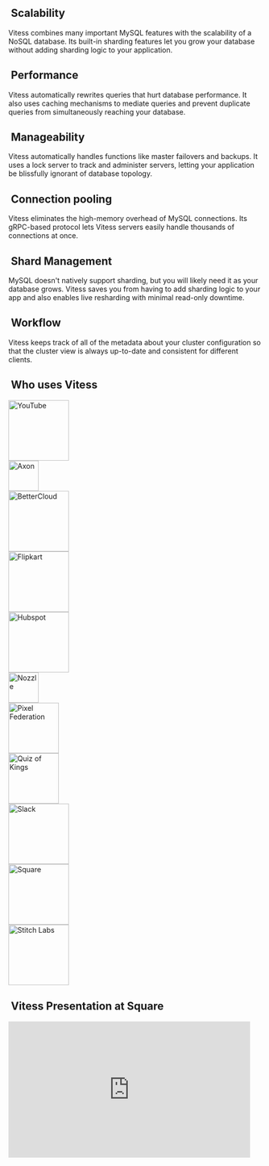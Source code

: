 <div class="row">
  <div class="col-md-4">
    <h2><i class="fa fa-cubes"></i>&nbsp;Scalability</h2>
    <p class="desc">Vitess combines many important MySQL features with the scalability of a NoSQL database. Its built-in sharding features let you grow your database without adding sharding logic to your application.</p>
  </div>
  <div class="col-md-4">
    <h2><i class="fa fa-fighter-jet"></i>&nbsp;Performance</h2>
    <p class="desc">Vitess automatically rewrites queries that hurt database performance. It also uses caching mechanisms to mediate queries and prevent duplicate queries from simultaneously reaching your database.</p>
  </div>
  <div class="col-md-4">
    <h2><i class="fa fa-dashboard"></i>&nbsp;Manageability</h2>
    <p class="desc">Vitess automatically handles functions like master failovers and backups. It uses a lock server to track and administer servers, letting your application be blissfully ignorant of database topology.</p>
  </div>
</div>
<div class="row">
  <div class="col-md-4">
    <h2><i class="fa fa-share-alt"></i>&nbsp;Connection pooling</h2>
    <p class="desc">Vitess eliminates the high-memory overhead of MySQL connections. Its gRPC-based protocol lets Vitess servers easily handle thousands of connections at once.</p>
  </div>
  <div class="col-md-4">
    <h2><i class="fa fa-object-ungroup"></i>&nbsp;Shard Management</h2>
    <p class="desc">MySQL doesn't natively support sharding, but you will likely need it as your database grows. Vitess saves you from having to add sharding logic to your app and also enables live resharding with minimal read-only downtime.</p>
  </div>
  <div class="col-md-4">
    <h2><i class="fa fa-magic"></i>&nbsp;Workflow</h2>
    <p class="desc">Vitess keeps track of all of the metadata about your cluster configuration so that the cluster view is always up-to-date and consistent for different clients.</p>
  </div>
</div>

<div class="page-spacer"></div>

<!-- Ordering of logos: alphabetical with YouTube as exception -->
<div class="row">
  <div class="col-md-6">
    <h2><i class="fa fa-flag-checkered"></i>&nbsp;Who uses Vitess</h2>
    <div class="row logo">
      <div class="col-md-3">
        <img src="/images/users/youtube_logo.png" alt="YouTube" width="120">
      </div>
      <div class="col-md-3">
        <img src="/images/users/axon_logo.png" alt="Axon" width="60">
      </div>
      <div class="col-md-3">
        <img src="/images/users/bettercloud_logo.png" alt="BetterCloud" width="120">
      </div>
    </div>
    <div class="row logo">
      <div class="col-md-3">
        <img src="/images/users/flipkart_logo.png" alt="Flipkart" width="120">
      </div>
      <div class="col-md-3">
        <img src="/images/users/hubspot_logo.png" alt="Hubspot" width="120">
      </div>
      <div class="col-md-3">
        <img src="/images/users/nozzle_logo.png" alt="Nozzle" width="60">
      </div>
    </div>
    <div class="row logo">
      <div class="col-md-3">
        <img src="/images/users/pixel_federation_logo.png" alt="Pixel Federation" width="100">
      </div>
      <div class="col-md-3">
        <img src="/images/users/quiz_of_kings_logo.jpg" alt="Quiz of Kings" width="100">
      </div>
      <div class="col-md-3">
        <img src="/images/users/slack_logo.png" alt="Slack" width="120">
      </div>
    </div>
    <div class="row logo">
      <div class="col-md-3">
        <img src="/images/users/square_logo.png" alt="Square" width="120">
      </div>
      <div class="col-md-3">
        <img src="/images/users/stitchlabs_logo.png" alt="Stitch Labs" width="120">
      </div>
    </div>
  </div>
  <div class="col-md-6">
    <h2><i class="fa fa-rocket"></i>&nbsp;Vitess Presentation at Square</h2>
    <div class="row">
      <iframe width="480" height="270" src="https://www.youtube.com/embed/q65TleTn2vg?rel=0" frameborder="0" allowfullscreen></iframe>
    </div>
  </div>
</div>

<!--
## Contact

Ask questions in the
[vitess@googlegroups.com](https://groups.google.com/forum/#!forum/vitess)
discussion forum.

Subscribe to
[vitess-announce@googlegroups.com](https://groups.google.com/forum/#!forum/vitess-announce)
for low-frequency updates like new features and releases.
-->
